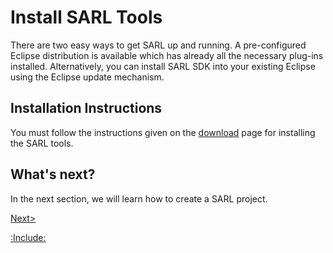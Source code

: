 # Install SARL Tools

There are two easy ways to get SARL up and running. A pre-configured Eclipse distribution is available which has already all
the necessary plug-ins installed. Alternatively, you can install SARL SDK into your existing Eclipse using the Eclipse update
mechanism.

## Installation Instructions

You must follow the instructions given on the [download]([:sarl.url!]/download/index.html) page for installing the SARL tools.

## What's next?

In the next section, we will learn how to create a SARL project.

[Next>](./CreateFirstProject.md)

[:Include:](../legal.inc)
